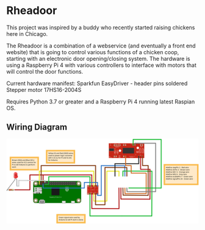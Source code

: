 Rheadoor
========

This project was inspired by a buddy who recently started raising chickens here in Chicago.

The Rheadoor is a combination of a webservice (and eventually a front end website) that is going
to control various functions of a chicken coop, starting with an electronic door opening/closing
system. The hardware is using a Raspberry Pi 4 with various controllers to interface with motors
that will control the door functions.

Current hardware manifest:
Sparkfun EasyDriver - header pins soldered
Stepper motor 17HS16-2004S

Requires Python 3.7 or greater and a Raspberry Pi 4 running latest Raspian OS.

Wiring Diagram
--------------
![rheadoor_bb.svg](https://github.com/wgoulet/rheadoor/blob/main/images/rheadoor_bb.svg)
